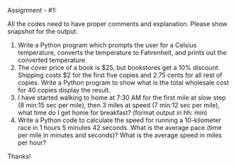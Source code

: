 Assignment - #1:

All the codes need to have proper comments and explanation. Please show snapshot for the output.
 1. Write a Python program which prompts the user for a Celsius temperature, converts the temperature to Fahrenheit,
    and prints out the converted temperature.
 2. The cover price of a book is $25, but bookstores get a 10% discount. Shipping costs $2 for the first five copies and
    2.75 cents for all rest of copies. Write a Python program to show what is the total wholesale cost for 40 copies
    display the result.
 3. I have started walking to home at 7:30 AM for the first mile at slow step (8 min:15 sec per mile), then 3 miles at
    speed (7 min:12 sec per mile), what time do I get home for breakfast? (format output in hh: min)
 4. Write a Python code to calculate the speed for running a 10-kilometer race in 1 hours 5 minutes 42 seconds.
    What is the average pace (time per mile in minutes and seconds)?  What is the average speed in miles per hour?

Thanks!
